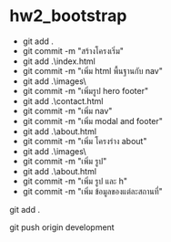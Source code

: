 # hw2_bootstrap

- git add .
- git commit -m "สร้างโครงเริ่ม"
- git add .\index.html
- git commit -m "เพิ่ม html พื้นฐานกับ nav"
- git add .\images\
- git commit -m "เพิ่มรูป hero footer"
- git add .\contact.html
- git commit -m "เพิ่ม nav"
- git commit -m "เพิ่ม modal and footer"
- git add .\about.html
- git commit -m "เพิ่ม โครงร่าง about"
- git add .\images\ 
- git commit -m "เพิ่ม รูป"  
- git add .\about.html
- git commit -m "เพิ่ม รูป และ h" 
- git commit -m "เพิ่ม ข้อมูลของแต่ละสถานที่"

git add .

git push origin development 